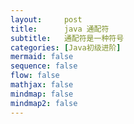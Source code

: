 ```yaml
---
layout:     post
title:      java 通配符
subtitle:   通配符是一种符号
categories: [Java初级进阶]
mermaid: false
sequence: false
flow: false
mathjax: false
mindmap: false
mindmap2: false
---
```

